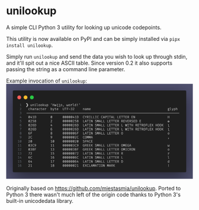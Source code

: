 # unilookup

A simple CLI Python 3 utility for looking up unicode codepoints.

This utility is now available on PyPI and can be simply installed via `pipx install unilookup`.

Simply run `unilookup` and send the data you wish to look up through stdin, and it'll spit out a nice ASCII table. Since version 0.2 it also supports passing the string as a command line parameter.

Example invocation of `unilookup`:
![Example invocation](docs/unilookup-example.png)

Originally based on https://github.com/miestasmia/unilookup. Ported to Python 3 there wasn't much left of the origin code thanks to Python 3's built-in unicodedata library.
